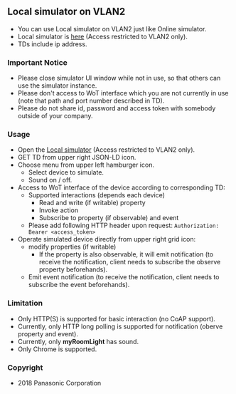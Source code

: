 ## Local simulator on VLAN2

- You can use Local simulator on VLAN2 just like Online simulator.
- Local simulator is [here](http://10.8.2.5) (Access restricted to VLAN2 only).
- TDs include ip address.

### Important Notice

* Please close simulator UI window while not in use, so that others can use the simulator instance.
* Please don't access to WoT interface which you are not currently in use (note that path and port number described in TD).
* Please do not share id, password and access token with somebody outside of your company.

### Usage

* Open the [Local simulator](http://10.8.2.5) (Access restricted to VLAN2 only).
* GET TD from upper right JSON-LD icon.
* Choose menu from upper left hamburger icon.
    * Select device to simulate.
    * Sound on / off.
* Access to WoT interface of the device according to corresponding TD:
    * Supported interactions (depends each device)
        * Read and write (if writable) property
        * Invoke action
        * Subscribe to property (if observable) and event
    * Please add following HTTP header upon request:
    `Authorization: Bearer <access_token>`
* Operate simulated device directly from upper right grid icon:
    * modify properties (if writable)
        * If the property is also observable, it will emit notification (to receive the notification, client needs to subscribe the observe property beforehands).
    * Emit event notification (to receive the notification, client needs to subscribe the event beforehands).

### Limitation

* Only HTTP(S) is supported for basic interaction (no CoAP support).
* Currently, only HTTP long polling is supported for notification (oberve property and event).
* Currently, only **myRoomLight** has sound.
* Only Chrome is supported.

### Copyright

* 2018 Panasonic Corporation

